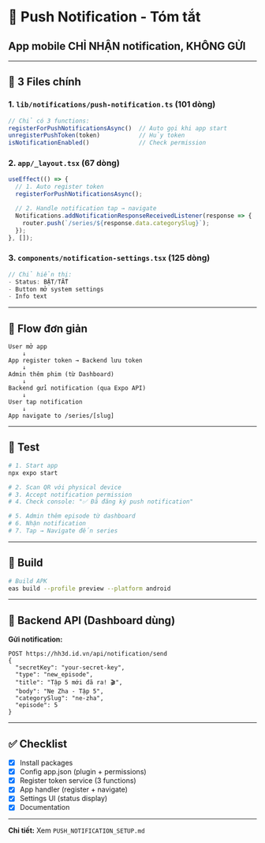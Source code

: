 # 🔔 Push Notification - Tóm tắt

## App mobile CHỈ NHẬN notification, KHÔNG GỬI

---

## 📱 3 Files chính

### 1. `lib/notifications/push-notification.ts` (101 dòng)
```typescript
// Chỉ có 3 functions:
registerForPushNotificationsAsync()  // Auto gọi khi app start
unregisterPushToken(token)           // Hủy token
isNotificationEnabled()              // Check permission
```

### 2. `app/_layout.tsx` (67 dòng)
```typescript
useEffect(() => {
  // 1. Auto register token
  registerForPushNotificationsAsync();

  // 2. Handle notification tap → navigate
  Notifications.addNotificationResponseReceivedListener(response => {
    router.push(`/series/${response.data.categorySlug}`);
  });
}, []);
```

### 3. `components/notification-settings.tsx` (125 dòng)
```typescript
// Chỉ hiển thị:
- Status: BẬT/TẮT
- Button mở system settings
- Info text
```

---

## 🎯 Flow đơn giản

```
User mở app
    ↓
App register token → Backend lưu token
    ↓
Admin thêm phim (từ Dashboard)
    ↓
Backend gửi notification (qua Expo API)
    ↓
User tap notification
    ↓
App navigate to /series/[slug]
```

---

## 🧪 Test

```bash
# 1. Start app
npx expo start

# 2. Scan QR với physical device
# 3. Accept notification permission
# 4. Check console: "✅ Đã đăng ký push notification"

# 5. Admin thêm episode từ dashboard
# 6. Nhận notification
# 7. Tap → Navigate đến series
```

---

## 🔧 Build

```bash
# Build APK
eas build --profile preview --platform android
```

---

## 📝 Backend API (Dashboard dùng)

**Gửi notification:**
```http
POST https://hh3d.id.vn/api/notification/send
{
  "secretKey": "your-secret-key",
  "type": "new_episode",
  "title": "Tập 5 mới đã ra! 🎬",
  "body": "Ne Zha - Tập 5",
  "categorySlug": "ne-zha",
  "episode": 5
}
```

---

## ✅ Checklist

- [x] Install packages
- [x] Config app.json (plugin + permissions)
- [x] Register token service (3 functions)
- [x] App handler (register + navigate)
- [x] Settings UI (status display)
- [x] Documentation

---

**Chi tiết:** Xem `PUSH_NOTIFICATION_SETUP.md`


